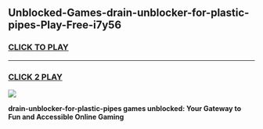 
## Unblocked-Games-drain-unblocker-for-plastic-pipes-Play-Free-i7y56
<h3>
<a href="https://premium76.site?title=drain-unblocker-for-plastic-pipes&ref=19M">CLICK TO PLAY</a></h3>
<hr>

<h3>
<a href="https://premium76.site?title=drain-unblocker-for-plastic-pipes&ref=19M">CLICK 2 PLAY</a>
  
</h3>

<a href="https://premium76.site?title=drain-unblocker-for-plastic-pipes&ref=19M"><img src="https://clearcache.store/games.png"></a>


**drain-unblocker-for-plastic-pipes games unblocked: Your Gateway to Fun and Accessible Online Gaming**

